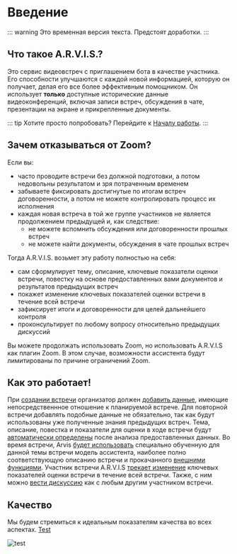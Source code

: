 # Введение <Badge type="warning" text="DRAFT" />

::: warning
Это временная версия текста. Предстоят доработки.
:::

## Что такое A.R.V.I.S.?

Это сервис видеовстреч с приглашением бота в качестве участника. Его способности улучшаются с каждой новой информацией, которую он получает, делая его все более эффективным помощником. Он использует **только** доступные исторические данные видеоконференций, включая записи встреч, обсуждения в чате, презентации на экране и прикрепленные документы.

::: tip Хотите просто попробовать?
Перейдите к [Началу работы](./get-started).
:::

## Зачем отказываться от Zoom?

Если вы:

- часто проводите встречи без должной подготовки, а потом недовольны результатом и зря потраченным временем
- забываете фиксировать достигнутые по итогам встреч договоренности, а потом не можете контролировать процесс их исполнения
- каждая новая встреча в той же группе участников не является продолжением предыдущей и, как следствие:
  - не можете вспомнить обсуждения или договоренности прошлых встреч
  - не можете найти документы, обсуждения в чате прошлых встреч

Тогда A.R.V.I.S. возьмет эту работу полностью на себя:

- сам сформулирует тему, описание, ключевые показатели оценки встречи, повестку на основе предоставленных вами документов и результатов предыдущих встреч
- покажет изменение ключевых показателей оценки встречи в течение всей встречи
- зафиксирует итоги и договоренности для целей дальнейшего контроля
- проконсультирует по любому вопросу относительно предыдущих дискуссий

Вы можете продолжать использовать Zoom, но использовать A.R.V.I.S как плагин Zoom. В этом случае, возможности ассистента будут лимитированы по причине ограничений Zoom.

## Как это работает!

При [создании встречи](/ru/guide/meeting#public-meeting) организатор должен [добавить данные](/ru/guide/links#add-knowledge-sources), имеющие непосредственнное отношение к планируемой встрече. Для повторной встречи добавлять подобные данные не обязательно, так как будут использованы уже полученные знания предыдущих встреч. Тема, описание, повестка и показатели для оценки в ходе встречи будут [автоматически определены](/ru/guide/links#create-meeting-meta-tags-and-evaluation-metrics) после анализа предоставленных данных. Во время встречи, Arvis [будет использовать](/ru/guide/links#selecting-an-agent-model-that-matches-the-topic-and-description-of-the-meeting) специально обученную для данной темы встречи модель ассистента, наиболее полно соответствующую описанию встречи и прокачанного [внешними функциями](/ru/guide/links#upgrading-the-assistant-with-external-functions). Участник встречи A.R.V.I.S [трекает изменение](/ru/guide/links#updating-metrics) ключевых показателей оценки встречи в течение всей встречи. Также, с ним можно [вести дискуссию](/ru/guide/links#meeting-accompaniment) как с любым другим участником встречи.

## Качество

Мы будем стремиться к идеальным показателям качества во всех аспектах. [Test](https://pagespeed.web.dev/analysis/https-arvis-site-vercel-app/eoxsmcj3rk?form_factor=desktop)

![test](/IntroQuality.webp)
